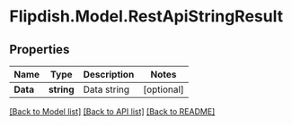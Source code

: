 # Flipdish.Model.RestApiStringResult
## Properties

Name | Type | Description | Notes
------------ | ------------- | ------------- | -------------
**Data** | **string** | Data string | [optional] 

[[Back to Model list]](../README.md#documentation-for-models) [[Back to API list]](../README.md#documentation-for-api-endpoints) [[Back to README]](../README.md)

